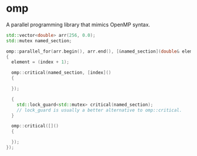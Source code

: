 # omp
A parallel programming library that mimics OpenMP syntax.

```c++
std::vector<double> arr(256, 0.0);
std::mutex named_section;

omp::parallel_for(arr.begin(), arr.end(), [&named_section](double& element, std::size_t index)
{
  element = (index + 1);

  omp::critical(named_section, [index]()
  {

  });

  {
    std::lock_guard<std::mutex> critical(named_section);
    // lock_guard is usually a better alternative to omp::critical.
  }

  omp::critical([]()
  {

  });
});
```